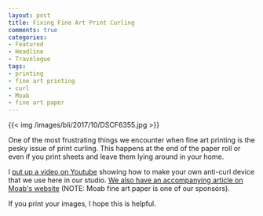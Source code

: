```yaml
---
layout: post
title: Fixing Fine Art Print Curling
comments: true
categories:
- Featured
- Headline
- Travelogue
tags:
- printing
- fine art printing
- curl
- Moab
- fine art paper
---
```


{{<  img /images/bli/2017/10/DSCF6355.jpg  >}}

One of the most frustrating things we encounter when fine art printing is the pesky issue of print curling. This happens at the end of the paper roll or even if you print sheets and leave them lying around in your home. 

I [put up a video on Youtube](https://www.youtube.com/watch?v=Xg89mCa2-1g) showing how to make your own anti-curl device that we use here in our studio. [We also have an accompanying article on Moab's website](https://www.moabpaper.com/blog/2016/9/20/reversing-roll-paper-curl.html?rq=curl) (NOTE: Moab fine art paper is one of our sponsors). 

If you print your images, I hope this is helpful. 

